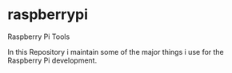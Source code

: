 raspberrypi
===========

Raspberry Pi Tools


In this Repository i maintain some of the major things i use for the Raspberry Pi development.
